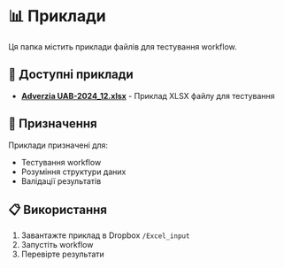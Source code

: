 # 📊 Приклади

Ця папка містить приклади файлів для тестування workflow.

## 📄 Доступні приклади

- **[Adverzia UAB-2024_12.xlsx](./Adverzia%20UAB-2024_12.xlsx)** - Приклад XLSX файлу для тестування

## 🎯 Призначення

Приклади призначені для:
- Тестування workflow
- Розуміння структури даних
- Валідації результатів

## 📋 Використання

1. Завантажте приклад в Dropbox `/Excel_input`
2. Запустіть workflow
3. Перевірте результати 